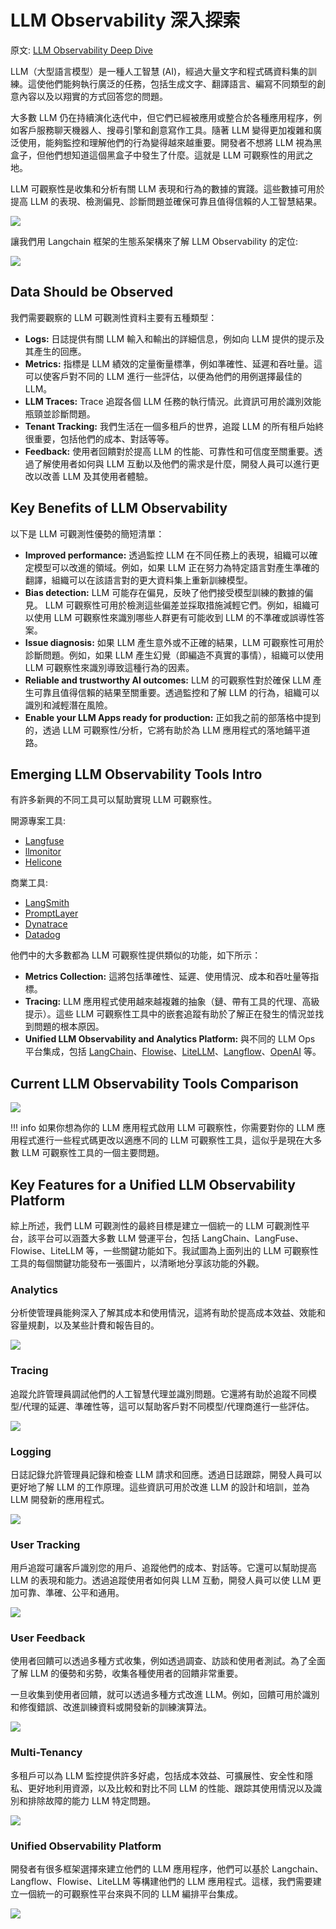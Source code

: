 # LLM Observability 深入探索

原文: [LLM Observability Deep Dive](https://gyliu513.medium.com/llm-observability-deep-dive-df8b6e17c8f3)

LLM（大型語言模型）是一種人工智慧 (AI)，經過大量文字和程式碼資料集的訓練。這使他們能夠執行廣泛的任務，包括生成文字、翻譯語言、編寫不同類型的創意內容以及以翔實的方式回答您的問題。

大多數 LLM 仍在持續演化迭代中，但它們已經被應用或整合於各種應用程序，例如客戶服務聊天機器人、搜尋引擎和創意寫作工具。隨著 LLM 變得更加複雜和廣泛使用，能夠監控和理解他們的行為變得越來越重要。開發者不想將 LLM 視為黑盒子，但他們想知道這個黑盒子中發生了什麼。這就是 LLM 可觀察性的用武之地。

LLM 可觀察性是收集和分析有關 LLM 表現和行為的數據的實踐。這些數據可用於提高 LLM 的表現、檢測偏見、診斷問題並確保可靠且值得信賴的人工智慧結果。

![](./assets/llm-observability.webp)

讓我們用 Langchain 框架的生態系架構來了解 LLM Observability 的定位:

![](./assets/langchain-observability.png)

## Data Should be Observed

我們需要觀察的 LLM 可觀測性資料主要有五種類型：

- **Logs:** 日誌提供有關 LLM 輸入和輸出的詳細信息，例如向 LLM 提供的提示及其產生的回應。
- **Metrics:** 指標是 LLM 績效的定量衡量標準，例如準確性、延遲和吞吐量。這可以使客戶對不同的 LLM 進行一些評估，以便為他們的用例選擇最佳的 LLM。
- **LLM Traces:** Trace 追蹤各個 LLM 任務的執行情況。此資訊可用於識別效能瓶頸並診斷問題。
- **Tenant Tracking:** 我們生活在一個多租戶的世界，追蹤 LLM 的所有租戶始終很重要，包括他們的成本、對話等等。
- **Feedback:** 使用者回饋對於提高 LLM 的性能、可靠性和可信度至關重要。透過了解使用者如何與 LLM 互動以及他們的需求是什麼，開發人員可以進行更改以改善 LLM 及其使用者體驗。

## Key Benefits of LLM Observability

以下是 LLM 可觀測性優勢的簡短清單：

- **Improved performance:** 透過監控 LLM 在不同任務上的表現，組織可以確定模型可以改進的領域。例如，如果 LLM 正在努力為特定語言對產生準確的翻譯，組織可以在該語言對的更大資料集上重新訓練模型。
- **Bias detection:** LLM 可能存在偏見，反映了他們接受模型訓練的數據的偏見。 LLM 可觀察性可用於檢測這些偏差並採取措施減輕它們。例如，組織可以使用 LLM 可觀察性來識別哪些人群更有可能收到 LLM 的不準確或誤導性答案。
- **Issue diagnosis:** 如果 LLM 產生意外或不正確的結果，LLM 可觀察性可用於診斷問題。例如，如果 LLM 產生幻覺（即編造不真實的事情），組織可以使用 LLM 可觀察性來識別導致這種行為的因素。
- **Reliable and trustworthy AI outcomes:** LLM 的可觀察性對於確保 LLM 產生可靠且值得信賴的結果至關重要。透過監控和了解 LLM 的行為，組織可以識別和減輕潛在風險。
- **Enable your LLM Apps ready for production:** 正如我之前的部落格中提到的，透過 LLM 可觀察性/分析，它將有助於為 LLM 應用程式的落地鋪平道路。

## Emerging LLM Observability Tools Intro

有許多新興的不同工具可以幫助實現 LLM 可觀察性。

開源專案工具:

- [Langfuse](https://langfuse.com/)
- [llmonitor](https://llmonitor.com/)
- [Helicone](https://www.helicone.ai/dashboard)

商業工具:

- [LangSmith](https://docs.smith.langchain.com/)
- [PromptLayer](https://promptlayer.com/)
- [Dynatrace](https://www.dynatrace.com/)
- [Datadog](https://www.datadoghq.com/)

他們中的大多數都為 LLM 可觀察性提供類似的功能，如下所示：

- **Metrics Collection:**  這將包括準確性、延遲、使用情況、成本和吞吐量等指標。
- **Tracing:** LLM 應用程式使用越來越複雜的抽象（鏈、帶有工具的代理、高級提示）。這些 LLM 可觀察性工具中的嵌套追蹤有助於了解正在發生的情況並找到問題的根本原因。
- **Unified LLM Observability and Analytics Platform:** 與不同的 LLM Ops 平台集成，包括 [LangChain](https://python.langchain.com/docs/get_started/introduction)、[Flowise](https://flowiseai.com/)、[LiteLLM](https://litellm.ai/)、[Langflow](https://docs.langflow.org/)、[OpenAI](https://openai.com/) 等。

## Current LLM Observability Tools Comparison

![](./assets/llm-observability-tools.webp)

!!! info
    如果你想為你的 LLM 應用程式啟用 LLM 可觀察性，你需要對你的 LLM 應用程式進行一些程式碼更改以適應不同的 LLM 可觀察性工具，這似乎是現在大多數 LLM 可觀察性工具的一個主要問題。

## Key Features for a Unified LLM Observability Platform

綜上所述，我們 LLM 可觀測性的最終目標是建立一個統一的 LLM 可觀測性平台，該平台可以涵蓋大多數 LLM 營運平台，包括 LangChain、LangFuse、Flowise、LiteLLM 等，一些關鍵功能如下。我試圖為上面列出的 LLM 可觀察性工具的每個關鍵功能發布一張圖片，以清晰地分享該功能的外觀。

### Analytics

分析使管理員能夠深入了解其成本和使用情況，這將有助於提高成本效益、效能和容量規劃，以及某些計費和報告目的。

![](./assets/llm-observability-analytics.webp)

### Tracing

追蹤允許管理員調試他們的人工智慧代理並識別問題。它還將有助於追蹤不同模型/代理的延遲、準確性等，這可以幫助客戶對不同模型/代理商進行一些評估。

![](./assets/llm-observability-tracing.webp)

### Logging

日誌記錄允許管理員記錄和檢查 LLM 請求和回應。透過日誌跟踪，開發人員可以更好地了解 LLM 的工作原理。這些資訊可用於改進 LLM 的設計和培訓，並為 LLM 開發新的應用程式。

![](./assets/llm-observability-logging.webp)

### User Tracking

用戶追蹤可讓客戶識別您的用戶、追蹤他們的成本、對話等。它還可以幫助提高 LLM 的表現和能力。透過追蹤使用者如何與 LLM 互動，開發人員可以使 LLM 更加可靠、準確、公平和通用。

![](./assets/llm-observability-user_tracking.webp)

### User Feedback

使用者回饋可以透過多種方式收集，例如透過調查、訪談和使用者測試。為了全面了解 LLM 的優勢和劣勢，收集各種使用者的回饋非常重要。

一旦收集到使用者回饋，就可以透過多種方式改進 LLM。例如，回饋可用於識別和修復錯誤、改進訓練資料或開發新的訓練演算法。

![](./assets/llm-observability-user_feedback.webp)

### Multi-Tenancy

多租戶可以為 LLM 監控提供許多好處，包括成本效益、可擴展性、安全性和隱私、更好地利用資源，以及比較和對比不同 LLM 的性能、跟踪其使用情況以及識別和排除故障的能力 LLM 特定問題。

![](./assets/llm-observability-multi_tenancy.webp)

### Unified Observability Platform

開發者有很多框架選擇來建立他們的 LLM 應用程序，他們可以基於 Langchain、Langflow、Flowise、LiteLLM 等構建他們的 LLM 應用程式。這樣，我們需要建立一個統一的可觀察性平台來與不同的 LLM 編排平台集成。

![](./assets/llm-observability-unified_platform.webp)